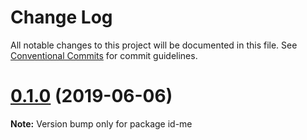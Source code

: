 # Change Log

All notable changes to this project will be documented in this file.
See [Conventional Commits](https://conventionalcommits.org) for commit guidelines.

# [0.1.0](https://github.com/base-cms/id-me/compare/v0.0.1...v0.1.0) (2019-06-06)

**Note:** Version bump only for package id-me
